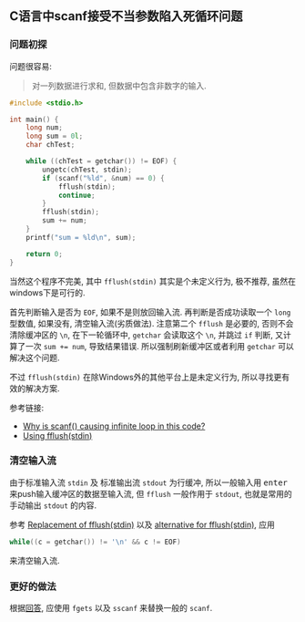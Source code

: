 ## C语言中scanf接受不当参数陷入死循环问题

### 问题初探

问题很容易:

> 对一列数据进行求和, 但数据中包含非数字的输入.

```c
#include <stdio.h>

int main() {
    long num;
    long sum = 0l;
    char chTest;

    while ((chTest = getchar()) != EOF) {
        ungetc(chTest, stdin);
        if (scanf("%ld", &num) == 0) {
            fflush(stdin);
            continue;
        }
        fflush(stdin);
        sum += num;
    }
    printf("sum = %ld\n", sum);

    return 0;
}
```

当然这个程序不完美, 其中 `fflush(stdin)` 其实是个未定义行为,
极不推荐, 虽然在windows下是可行的.

首先判断输入是否为 `EOF`, 如果不是则放回输入流.
再判断是否成功读取一个 `long` 型数值, 如果没有, 清空输入流(劣质做法).
注意第二个 `fflush` 是必要的, 否则不会清除缓冲区的 `\n`,
在下一轮循环中, `getchar` 会读取这个 `\n`, 并跳过 `if` 判断,
又计算了一次 `sum += num`, 导致结果错误. 所以强制刷新缓冲区或者利用 `getchar`
可以解决这个问题.

不过 `fflush(stdin)` 在除Windows外的其他平台上是未定义行为,
所以寻找更有效的解决方案.

参考链接: 

- [Why is scanf() causing infinite loop in this code?](https://stackoverflow.com/questions/1716013/why-is-scanf-causing-infinite-loop-in-this-code)
- [Using fflush(stdin)](https://stackoverflow.com/questions/2979209/using-fflushstdin)


### 清空输入流

由于标准输入流 `stdin` 及 标准输出流 `stdout` 为行缓冲,
所以一般输入用 <kbd>enter</kbd> 来push输入缓冲区的数据至输入流,
但 `fflush` 一般作用于 `stdout`, 也就是常用的手动输出 `stdout` 的内容.

参考
[Replacement of fflush(stdin)](https://stackoverflow.com/questions/6277370/replacement-of-fflushstdin)
以及
[alternative for fflush(stdin)](https://cboard.cprogramming.com/c-programming/50037-alternative-fflush-stdin.html),
应用

```c
while((c = getchar()) != '\n' && c != EOF)
```

来清空输入流.

### 更好的做法

根据[回答](https://stackoverflow.com/a/6277391/4154610),
应使用 `fgets` 以及 `sscanf` 来替换一般的 `scanf`.
